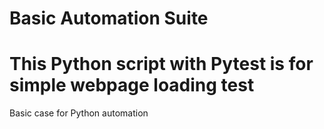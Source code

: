 # Basic Automation Suite
This Python script with Pytest is for simple webpage loading test
=======
Basic case for Python automation 

